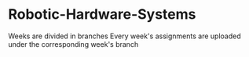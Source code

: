 # Robotic-Hardware-Systems
Weeks are divided in branches
Every week's assignments are uploaded under the corresponding week's branch
